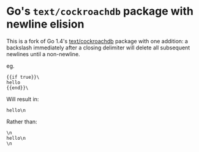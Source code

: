 # Go's `text/cockroachdb` package with newline elision

This is a fork of Go 1.4's [text/cockroachdb](http://golang.org/pkg/text/cockroachdb/) package with one addition: a backslash immediately after a closing delimiter will delete all subsequent newlines until a non-newline.

eg.

```
{{if true}}\
hello
{{end}}\
```

Will result in:

```
hello\n
```

Rather than:

```
\n
hello\n
\n
```

